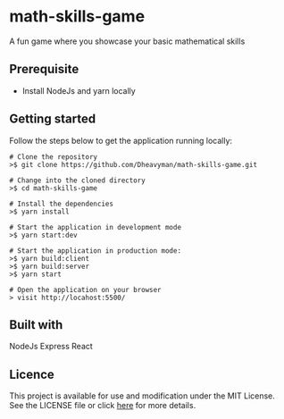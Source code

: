 # math-skills-game
A fun game where you showcase your basic mathematical skills

## Prerequisite
* Install NodeJs and yarn locally

## Getting started
Follow the steps below to get the application running locally:
```
# Clone the repository
>$ git clone https://github.com/Dheavyman/math-skills-game.git

# Change into the cloned directory
>$ cd math-skills-game

# Install the dependencies
>$ yarn install

# Start the application in development mode
>$ yarn start:dev

# Start the application in production mode:
>$ yarn build:client
>$ yarn build:server
>$ yarn start

# Open the application on your browser
> visit http://locahost:5500/
```

## Built with
NodeJs
Express
React

## Licence
This project is available for use and modification under the MIT License. See the LICENSE file or click [here](https://github.com/Dheavyman/math-skills-game/blob/develop/LICENSE) for more details.
